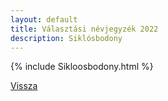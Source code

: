 ```yaml
---
layout: default
title: Választási névjegyzék 2022
description: Siklósbodony
---
```


{% include Sikloosbodony.html %}

[Vissza](./)